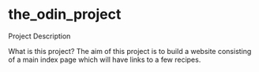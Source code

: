 # the_odin_project

Project Description

What is this project?
The aim of this project is to build a website consisting of a main index page which will have links to a few recipes.